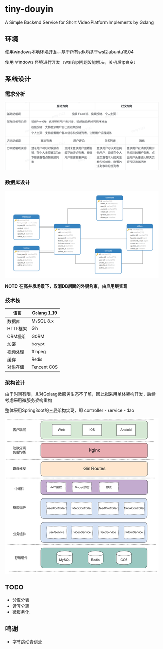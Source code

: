 # tiny-douyin
A Simple Backend Service for Short Video Platform Implements by Golang

## 环境
~~使用windows本地环境开发，基于所有sdk均基于wsl2 ubuntu18.04~~

使用 Windows 环境进行开发（wsl的ip问题没能解决，关机后ip会变）

## 系统设计
### 需求分析
![img.png](resource/pic/img.png)
### 数据库设计
![img.png](resource/pic/db_design.png)

**NOTE: 在高并发场景下，取消DB层面的外键约束，由应用层实现**

### 技术栈
| 语言     | Golang 1.19 |
|--------|-------------|
| 数据库    | MySQL 8.x   |
| HTTP框架 | Gin         |
| ORM框架  | GORM        |
| 加密     | bcrypt      |
| 视频处理   | ffmpeg      |
| 缓存     | Redis       |
| 对象存储   | Tencent COS |

### 架构设计
由于时间有限，且对Golang微服务生态不了解，因此拟采用单体架构开发，后续考虑采用微服务架构重构

整体采用SpringBoot的三层架构实现，即 controller - service - dao

![img.png](resource/pic/arch.png)

## TODO
- 分库分表
- 读写分离
- 微服务化

## 鸣谢
- 字节跳动青训营

